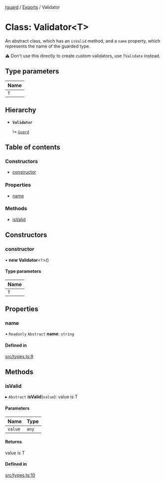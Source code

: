 [tguard](../README.md) / [Exports](../modules.md) / Validator

# Class: Validator<T\>

An abstract class, which has an `isValid` method, and a `name` property, which represents the name of the guarded type.

⚠️ Don't use this directly to create custom validators, use `TValidate` instead.

## Type parameters

| Name |
| :------ |
| `T` |

## Hierarchy

- **`Validator`**

  ↳ [`Guard`](Guard.md)

## Table of contents

### Constructors

- [constructor](Validator.md#constructor)

### Properties

- [name](Validator.md#name)

### Methods

- [isValid](Validator.md#isvalid)

## Constructors

### constructor

• **new Validator**<`T`\>()

#### Type parameters

| Name |
| :------ |
| `T` |

## Properties

### name

• `Readonly` `Abstract` **name**: `string`

#### Defined in

[src/types.ts:9](https://github.com/davidkarolyi/tguard/blob/4afe72c/src/types.ts#L9)

## Methods

### isValid

▸ `Abstract` **isValid**(`value`): value is T

#### Parameters

| Name | Type |
| :------ | :------ |
| `value` | `any` |

#### Returns

value is T

#### Defined in

[src/types.ts:10](https://github.com/davidkarolyi/tguard/blob/4afe72c/src/types.ts#L10)
